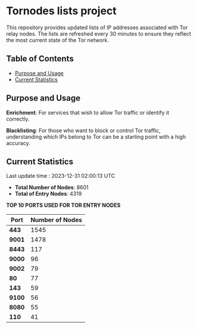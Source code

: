 # Tornodes lists project

This repository provides updated lists of IP addresses associated with Tor relay nodes. The lists are refreshed every 30 minutes to ensure they reflect the most current state of the Tor network.

## Table of Contents

- [Purpose and Usage](#purpose-and-usage)
- [Current Statistics](#current-statistics)


## Purpose and Usage

**Enrichment**: For services that wish to allow Tor traffic or identify it correctly.

**Blacklisting**: For those who want to block or control Tor traffic, understanding which IPs belong to Tor can be a starting point with a high accuracy.

## Current Statistics

Last update time : 2023-12-31 02:00:13 UTC

- **Total Number of Nodes**: 8601
- **Total of Entry Nodes**: 4319

**TOP 10 PORTS USED FOR TOR ENTRY NODES**

| **Port** | **Number of Nodes** |
|------|-----------------|
| **443**   | 1545  |
| **9001**   | 1478  |
| **8443**   | 117  |
| **9000**   | 96  |
| **9002**   | 79  |
| **80**   | 77  |
| **143**   | 59  |
| **9100**   | 56  |
| **8080**   | 55  |
| **110**   | 41  |

